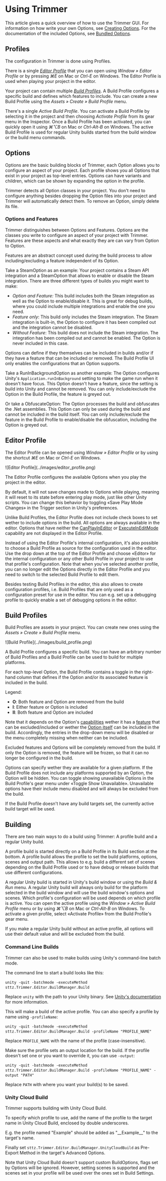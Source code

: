 # Using Trimmer
This article gives a quick overview of how to use the Trimmer GUI. For information on how write your own Options, see [Creating Options](creating_options.md). For the documentation of the included Options, see [Bundled Options](bundled_options.md).

## Profiles
The configuration in Trimmer is done using Profiles.

There is a single *[Editor Profile](#editor-profile)* that you can open using *Window » Editor Profile* or by pressing *⌘E* on Mac or *Ctrl-E* on Windows. The Editor Profile is used when playing your project in the editor.

Your project can contain multiple *[Build Profiles](#build-profiles)*. A Build Profile configures a specific build and defines which features to include. You can create a new Build Profile using the *Assets » Create » Build Profile* menu.

There's a single *Active Build Profile*. You can activate a Build Profile by selecting it in the project and then choosing *Activate Profile* from its gear menu in the Inspector. Once a Build Profile has been activated, you can quickly open it using *⌘⌥B* on Mac or *Ctrl-Alt-B* on Windows. The active Build Profile is used for regular Unity builds started from the build window or the build menu commands.

## Options
Options are the basic building blocks of Trimmer, each Option allows you to configure an aspect of your project. Each profile shows you all Options that exist in your project as top-level entries. Options can have variants and children, which can be shown by expanding the option in the profile.

Trimmer detects all Option classes in your project. You don't need to configure anything besides dropping the Option files into your project and Trimmer will automatically detect them. To remove an Option, simply delete its file.

### Options and Features

Trimmer distinguishes between Options and Features. Options are the classes you write to configure an aspect of your project with Trimmer. Features are these aspects and what exactly they are can vary from Option to Option.

Features are an abstract concept used during the build process to allow including/excluding a feature independent of its Option.

Take a SteamOption as an example: Your project contains a Steam API integration and a SteamOption that allows to enable or disable the Steam integration. There are three different types of builds you might want to make:
* *Option and Feature:*
  This build includes both the Steam integration as well as the Option to enable/disable it. This is great for debug builds, where you could include multiple integrations and enable the one you need.
* *Feature only*:
  This build only includes the Steam integration. The Steam integration is built-in, the Option to configure it has been compiled out and the integration cannot be disabled.
* *Without Feature*:
  This build does not include the Steam integration. The integration has been compiled out and cannot be enabled. The Option is never included in this case.

Options can define if they themselves can be included in builds and/or if they have a feature that can be included or removed. The Build Profile UI only enables the configurations that an Option supports.

Take a RunInBackgroundOption as another example: The Option configures Unity's `Application.runInBackground` setting to make the game run when it doesn't have focus. This Option doesn't have a feature, since the setting is build into Unity and cannot be removed. You can only include/exclude the Option in the Build Profile, the feature is greyed out.

Or take a ObfuscateOption: The Option processes the build and obfuscates the .Net assemblies. This Option can only be used during the build and cannot be included in the build itself. You can only include/exclude the feature in the Build Profile to enable/disable the obfuscation, including the Option is greyed out.

## Editor Profile
The Editor Profile can be opened using *Window » Editor Profile* or by using the shortcut *⌘E* on Mac or *Ctrl-E* on Windows.

<div style="max-width: 325px">
![Editor Profile](../images/editor_profile.png)
</div>

The Editor Profile configures the available Options when you play the project in the editor.

By default, it will not save changes made to Options while playing, meaning it will reset to its state before entering play mode, just like other Unity scripts. You can change this behavior by toggling «Save Play Mode Changes» in the Trigger section in Unity's preferences.

Unlike Build Profiles, the Editor Profile does not include check boxes to set wether to include options in the build. All options are always available in the editor. Options that have neither the [CanPlayInEditor](xref:sttz.Trimmer.OptionCapabilities.CanPlayInEditor) or [ExecuteInEditMode](xref:sttz.Trimmer.OptionCapabilities.ExecuteInEditMode) capability are not displayed in the Editor Profile.

Instead of using the Editor Profile's internal configuration, it's also possible to choose a Build Profile as source for the configuration used in the editor. Use the drop down at the top of the Editor Profile and choose «Editor» for the internal configuration or any other Build Profile in your project to use that profile's configuration. Note that when you've selected another profile, you can no longer edit the Options directly in the Editor Profile and you need to switch to the selected Build Profile to edit them.

Besides testing Build Profiles in the editor, this also allows to create configuration profiles, i.e. Build Profiles that are only used as a configuration preset for use in the editor. You can e.g. set up a debugging profile to quickly enable a set of debugging options in the editor.

## Build Profiles
Build Profiles are assets in your project. You can create new ones using the *Assets » Create » Build Profile* menu.

<div style="max-width: 325px">
![Build Profile](../images/build_profile.png) 
</div>

A Build Profile configures a specific build. You can have an arbitrary number of Build Profiles and a Build Profile can be used to build for multiple platforms.

For each top-level Option, the Build Profile contains a toggle in the right-hand column that defines if the Option and/or its associated feature is included in the build.

Legend:
* **O**: Both feature and Option are removed from the build
* **I**: Either feature or Option is included
* **II**: Both feature and Option are included

Note that it depends on the Option's [capabilities](xref:sttz.Trimmer.OptionCapabilities) wether it has a [feature](xref:sttz.Trimmer.OptionCapabilities.HasAssociatedFeature) that can be excluded/included or wether the [Option itself](xref:sttz.Trimmer.OptionCapabilities.CanIncludeOption) can be included in the build. Accordingly, the entries in the drop-down menu will be disabled or the menu completely missing when neither can be included.

Excluded features and Options will be completely removed from the build. If only the Option is removed, the feature will be frozen, so that it can no longer be configured in the build.

Options can specify wether they are available for a given platform. If the Build Profile does not include any platforms supported by an Option, the Option will be hidden. You can toggle showing unavailable Options in the Build Profile's gear menu under «Toggle Show Unavailable». Unavailable options have their include menu disabled and will always be excluded from the build.

If the Build Profile doesn't have any build targets set, the currently active build target will be used.

## Building
There are two main ways to do a build using Trimmer: A  profile build and a regular Unity build.

A profile build is started directly on a Build Profile in its Build section at the bottom. A profile build allows the profile to set the build platforms, options, scenes and output path. This allows to e.g. build a different set of scenes depending on the Build Profile used or to have debug or release builds that use different configurations.

A regular Unity build is started in Unity's build window or using the *Build & Run* menu. A regular Unity build will always only build for the platform selected in the build window and will use the build window's options and scenes. Which profile's configuration will be used depends on which profile is active. You can open the active profile using the *Window » Active Build Profile* menu or by using *⌘⌥B* on Mac or *Ctrl-Alt-B* on Windows. To activate a given profile, select «Activate Profile» from the Build Profile's gear menu.

If you make a regular Unity build without an active profile, all options will use their default value and will be excluded from the build.

### Command Line Builds

Trimmer can also be used to make builds using Unity's command-line batch mode.

The command line to start a build looks like this:

    unity -quit -batchmode -executeMethod sttz.Trimmer.Editor.BuildManager.Build

Replace `unity` with the path to your Unity binary. See [Unity's documentation](https://docs.unity3d.com/Manual/CommandLineArguments.html) for more information.

This will make a build of the active profile. You can also specify a profile by name using `-profileName`:

    unity -quit -batchmode -executeMethod sttz.Trimmer.Editor.BuildManager.Build -profileName "PROFILE_NAME"

Replace `PROFILE_NAME` with the name of the profile (case-insensitive).

Make sure the profile sets an output location for the build. If the profile doesn't set one or you want to override it, you can use `-output`:

    unity -quit -batchmode -executeMethod sttz.Trimmer.Editor.BuildManager.Build -profileName "PROFILE_NAME" -output "PATH"

Replace `PATH` with where you want your build(s) to be saved.

### Unity Cloud Build

Trimmer supports building with Unity Cloud Build.

To specify which profile to use, add the name of the profile to the target name in Unity Cloud Build, enclosed by double underscores.

E.g. the profile named "Example" should be added as "\_\_Example\_\_" to the target's name.

Finally set `sttz.Trimmer.Editor.BuildManager.UnityCloudBuild` as Pre-Export Method in the target's Advanced Options.

Note that Unity Cloud Build doesn't support custom BuildOptions, flags set by Options will be ignored. However, setting scenes is supported and the scenes set in your profile will be used over the ones set in Build Settings.
